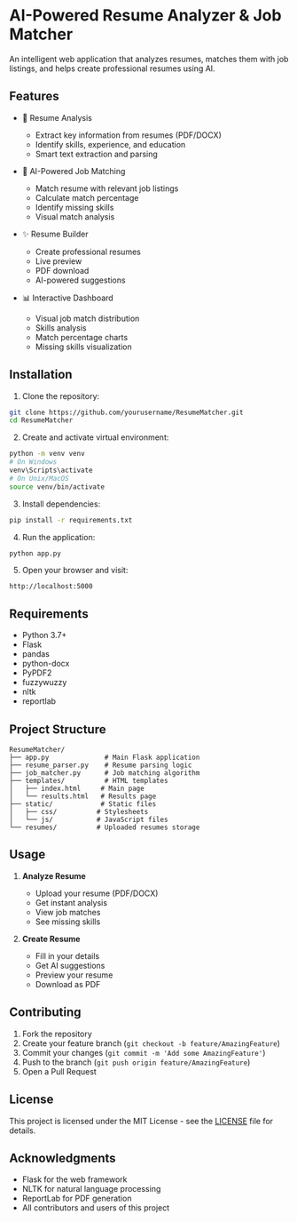 # AI-Powered Resume Analyzer & Job Matcher

An intelligent web application that analyzes resumes, matches them with job listings, and helps create professional resumes using AI.

## Features

- 📄 Resume Analysis
  - Extract key information from resumes (PDF/DOCX)
  - Identify skills, experience, and education
  - Smart text extraction and parsing

- 🤖 AI-Powered Job Matching
  - Match resume with relevant job listings
  - Calculate match percentage
  - Identify missing skills
  - Visual match analysis

- ✨ Resume Builder
  - Create professional resumes
  - Live preview
  - PDF download
  - AI-powered suggestions

- 📊 Interactive Dashboard
  - Visual job match distribution
  - Skills analysis
  - Match percentage charts
  - Missing skills visualization

## Installation

1. Clone the repository:
```bash
git clone https://github.com/yourusername/ResumeMatcher.git
cd ResumeMatcher
```

2. Create and activate virtual environment:
```bash
python -m venv venv
# On Windows
venv\Scripts\activate
# On Unix/MacOS
source venv/bin/activate
```

3. Install dependencies:
```bash
pip install -r requirements.txt
```

4. Run the application:
```bash
python app.py
```

5. Open your browser and visit:
```
http://localhost:5000
```

## Requirements

- Python 3.7+
- Flask
- pandas
- python-docx
- PyPDF2
- fuzzywuzzy
- nltk
- reportlab

## Project Structure

```
ResumeMatcher/
├── app.py              # Main Flask application
├── resume_parser.py    # Resume parsing logic
├── job_matcher.py      # Job matching algorithm
├── templates/          # HTML templates
│   ├── index.html     # Main page
│   └── results.html   # Results page
├── static/            # Static files
│   ├── css/          # Stylesheets
│   └── js/           # JavaScript files
└── resumes/          # Uploaded resumes storage
```

## Usage

1. **Analyze Resume**
   - Upload your resume (PDF/DOCX)
   - Get instant analysis
   - View job matches
   - See missing skills

2. **Create Resume**
   - Fill in your details
   - Get AI suggestions
   - Preview your resume
   - Download as PDF

## Contributing

1. Fork the repository
2. Create your feature branch (`git checkout -b feature/AmazingFeature`)
3. Commit your changes (`git commit -m 'Add some AmazingFeature'`)
4. Push to the branch (`git push origin feature/AmazingFeature`)
5. Open a Pull Request

## License

This project is licensed under the MIT License - see the [LICENSE](LICENSE) file for details.

## Acknowledgments

- Flask for the web framework
- NLTK for natural language processing
- ReportLab for PDF generation
- All contributors and users of this project 